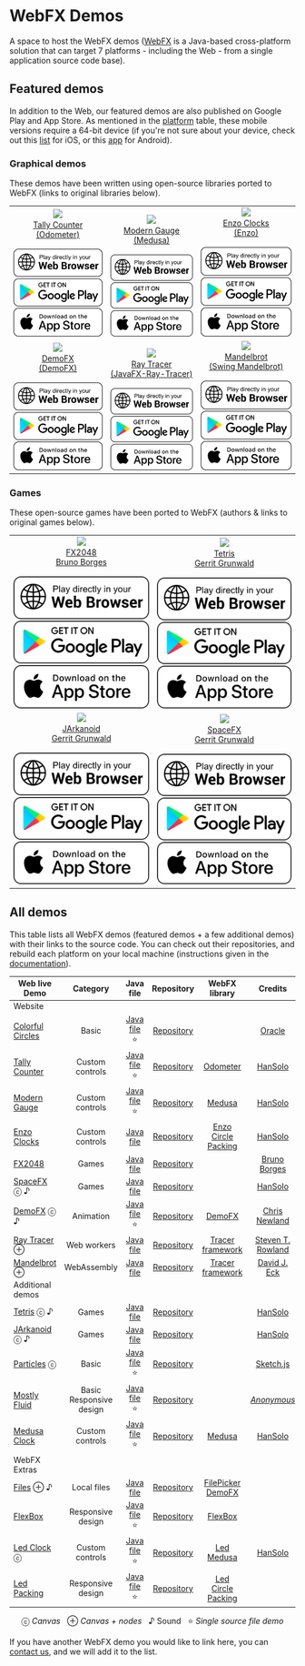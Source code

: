 # WebFX Demos

A space to host the WebFX demos ([WebFX][webfx-repo] is a Java-based cross-platform solution that can target 7 platforms - including the Web - from a single application source code base).

## Featured demos

In addition to the Web, our featured demos are also published on Google Play and App Store. As mentioned in the [platform][webfx-repo] table, these mobile versions require a 64-bit device (if you're not sure about your device, check out this [list](https://iosref.com/ram-processor) for iOS, or this [app](https://play.google.com/store/apps/details?id=com.danielpolish.a64bitchecker&hl=en&gl=US) for Android). 

### Graphical demos

These demos have been written using open-source libraries ported to WebFX (links to original libraries below).

<div align="center">
<table>
<tr>

<td align="center" valign="bottom">
    <a href="https://tallycounter.webfx.dev">
        <img src="https://webfx-demos.github.io/webfx-demos-videos/TallyCounter.webp"/><br/>
        Tally Counter<br/><a href="https://github.com/HanSolo/odometer">(Odometer)</a><br/><br/>
        <picture>
          <source media="(prefers-color-scheme: dark)" srcset="browser-play-dark.svg"/>
          <img src="browser-play.svg"/>
        </picture>
    </a><br/>
    <a href="https://play.google.com/store/apps/details?id=dev.webfx.demo.tallycounter">
        <picture>
          <source media="(prefers-color-scheme: dark)" srcset="google-play-dark.svg"/>
          <img src="google-play.svg"/>
        </picture>
    </a>
    <a>
        <picture>
          <source media="(prefers-color-scheme: dark)" srcset="app-store-dark.svg"/>
          <img src="app-store.svg"/>
        </picture>
    </a>
</td>

<td align="center" valign="bottom">
    <a href="https://moderngauge.webfx.dev">
        <img src="https://webfx-demos.github.io/webfx-demos-videos/ModernGauge.webp"/><br/>
        Modern Gauge<br/><a href="https://github.com/HanSolo/Medusa">(Medusa)</a><br/><br/>
        <picture>
          <source media="(prefers-color-scheme: dark)" srcset="browser-play-dark.svg"/>
          <img src="browser-play.svg"/>
        </picture>
    </a><br/>
    <a href="https://play.google.com/store/apps/details?id=dev.webfx.demo.moderngauge">
        <picture>
          <source media="(prefers-color-scheme: dark)" srcset="google-play-dark.svg"/>
          <img src="google-play.svg"/>
        </picture>
    </a>
    <a>
        <picture>
          <source media="(prefers-color-scheme: dark)" srcset="app-store-dark.svg"/>
          <img src="app-store.svg"/>
        </picture>
    </a>
</td>

<td align="center" valign="bottom">
    <a href="https://enzoclocks.webfx.dev">
        <img src="https://webfx-demos.github.io/webfx-demos-videos/EnzoClocks.webp"/><br/>
        Enzo Clocks<br/><a href="https://bitbucket.org/hansolo/enzo/src/master/">(Enzo)</a><br/><br/>
        <picture>
          <source media="(prefers-color-scheme: dark)" srcset="browser-play-dark.svg"/>
          <img src="browser-play.svg"/>
        </picture>
    </a><br/>
    <a href="https://play.google.com/store/apps/details?id=dev.webfx.demo.enzoclocks">
        <picture>
          <source media="(prefers-color-scheme: dark)" srcset="google-play-dark.svg"/>
          <img src="google-play.svg"/>
        </picture>
    </a>
    <a>
        <picture>
          <source media="(prefers-color-scheme: dark)" srcset="app-store-dark.svg"/>
          <img src="app-store.svg"/>
        </picture>
    </a>
</td>

</tr>
<tr>

<td align="center" valign="bottom">
    <a href="https://demofx.webfx.dev">
        <img src="https://webfx-demos.github.io/webfx-demos-videos/DemoFX.webp"/><br/>
        DemoFX<br/><a href="https://github.com/chriswhocodes/DemoFX">(DemoFX)</a><br/><br/>
        <picture>
          <source media="(prefers-color-scheme: dark)" srcset="browser-play-dark.svg"/>
          <img src="browser-play.svg"/>
        </picture>
    </a><br/>
    <a href="https://play.google.com/store/apps/details?id=dev.webfx.demo.demofx">
        <picture>
          <source media="(prefers-color-scheme: dark)" srcset="google-play-dark.svg"/>
          <img src="google-play.svg"/>
        </picture>
    </a>
    <a>
        <picture>
          <source media="(prefers-color-scheme: dark)" srcset="app-store-dark.svg"/>
          <img src="app-store.svg"/>
        </picture>
    </a>
</td>

<td align="center" valign="bottom">
    <a href="https://raytracer.webfx.dev">
        <img src="https://webfx-demos.github.io/webfx-demos-videos/RayTracer.webp"/><br/>
        Ray Tracer<br/><a href="https://github.com/steventrowland/JavaFX-Ray-Tracer">
(JavaFX-Ray-Tracer)</a><br/><br/>
        <picture>
          <source media="(prefers-color-scheme: dark)" srcset="browser-play-dark.svg"/>
          <img src="browser-play.svg"/>
        </picture>
    </a><br/>
    <a href="https://play.google.com/store/apps/details?id=dev.webfx.demo.raytracer">
        <picture>
          <source media="(prefers-color-scheme: dark)" srcset="google-play-dark.svg"/>
          <img src="google-play.svg"/>
        </picture>
    </a>
    <a>
        <picture>
          <source media="(prefers-color-scheme: dark)" srcset="app-store-dark.svg"/>
          <img src="app-store.svg"/>
        </picture>
    </a>
</td>

<td align="center" valign="bottom">
    <a href="https://mandelbrot.webfx.dev">
        <img src="https://webfx-demos.github.io/webfx-demos-videos/Mandelbrot.webp"/><br/>
        Mandelbrot<br/><a href="https://math.hws.edu/eck/js/mandelbrot/java/xMandelbrotSource-1-2/">(Swing Mandelbrot)</a><br/><br/>
        <picture>
          <source media="(prefers-color-scheme: dark)" srcset="browser-play-dark.svg"/>
          <img src="browser-play.svg"/>
        </picture>
    </a><br/>
    <a href="https://play.google.com/store/apps/details?id=dev.webfx.demo.mandelbrot">
        <picture>
          <source media="(prefers-color-scheme: dark)" srcset="google-play-dark.svg"/>
          <img src="google-play.svg"/>
        </picture>
    </a>
    <a>
        <picture>
          <source media="(prefers-color-scheme: dark)" srcset="app-store-dark.svg"/>
          <img src="app-store.svg"/>
        </picture>
    </a>
</td>


</tr>

</table>

</div>

### Games

These open-source games have been ported to WebFX (authors & links to original games below).

<div align="center">
<table>
<tr>

<td align="center" valign="bottom">
    <a href="https://fx2048.webfx.dev">
        <img src="https://webfx-demos.github.io/webfx-demos-videos/FX2048.webp"/><br/>
        FX2048<br/><a href="https://github.com/brunoborges/fx2048">Bruno Borges</a><br/><br/>
        <picture>
          <source media="(prefers-color-scheme: dark)" srcset="browser-play-dark.svg"/>
          <img src="browser-play.svg"/>
        </picture>
    </a><br/>
    <a href="https://play.google.com/store/apps/details?id=dev.webfx.demo.fx2048">
        <picture>
          <source media="(prefers-color-scheme: dark)" srcset="google-play-dark.svg"/>
          <img src="google-play.svg"/>
        </picture>
    </a>
    <a>
        <picture>
          <source media="(prefers-color-scheme: dark)" srcset="app-store-dark.svg"/>
          <img src="app-store.svg"/>
        </picture>
    </a>
</td>

<td align="center" valign="bottom">
    <a href="https://tetris.webfx.dev">
        <img src="https://webfx-demos.github.io/webfx-demos-videos/SpaceFX.webp"/><br/>
        Tetris<br/><a href="https://github.com/HanSolo/tetris">Gerrit Grunwald</a><br/><br/>
        <picture>
          <source media="(prefers-color-scheme: dark)" srcset="browser-play-dark.svg"/>
          <img src="browser-play.svg"/>
        </picture>
    </a><br/>
    <a href="https://play.google.com/store/apps/details?id=dev.webfx.demo.tetris">
        <picture>
          <source media="(prefers-color-scheme: dark)" srcset="google-play-dark.svg"/>
          <img src="google-play.svg"/>
        </picture>
    </a>
    <a>
        <picture>
          <source media="(prefers-color-scheme: dark)" srcset="app-store-dark.svg"/>
          <img src="app-store.svg"/>
        </picture>
    </a>
</td>

</tr><tr>

<td align="center" valign="bottom">
    <a href="https://jarkanoid.webfx.dev">
        <img src="https://webfx-demos.github.io/webfx-demos-videos/SpaceFX.webp"/><br/>
        JArkanoid<br/><a href="https://github.com/HanSolo/jArkanoid">Gerrit Grunwald</a><br/><br/>
        <picture>
          <source media="(prefers-color-scheme: dark)" srcset="browser-play-dark.svg"/>
          <img src="browser-play.svg"/>
        </picture>
    </a><br/>
    <a href="https://play.google.com/store/apps/details?id=dev.webfx.demo.jarkanoid">
        <picture>
          <source media="(prefers-color-scheme: dark)" srcset="google-play-dark.svg"/>
          <img src="google-play.svg"/>
        </picture>
    </a>
    <a>
        <picture>
          <source media="(prefers-color-scheme: dark)" srcset="app-store-dark.svg"/>
          <img src="app-store.svg"/>
        </picture>
    </a>
</td>

<td align="center" valign="bottom">
    <a href="https://spacefx.webfx.dev">
        <img src="https://webfx-demos.github.io/webfx-demos-videos/SpaceFX.webp"/><br/>
        SpaceFX<br/><a href="https://github.com/HanSolo/SpaceFX">Gerrit Grunwald</a><br/><br/>
        <picture>
          <source media="(prefers-color-scheme: dark)" srcset="browser-play-dark.svg"/>
          <img src="browser-play.svg"/>
        </picture>
    </a><br/>
    <a href="https://play.google.com/store/apps/details?id=dev.webfx.demo.spacefx">
        <picture>
          <source media="(prefers-color-scheme: dark)" srcset="google-play-dark.svg"/>
          <img src="google-play.svg"/>
        </picture>
    </a>
    <a>
        <picture>
          <source media="(prefers-color-scheme: dark)" srcset="app-store-dark.svg"/>
          <img src="app-store.svg"/>
        </picture>
    </a>
</td>

</tr>

</table>

</div>

## All demos

This table lists all WebFX demos (featured demos + a few additional demos) with their links to the source code. You can check out their repositories, and rebuild each platform on your local machine (instructions given in the [documentation](https://docs.webfx.dev/#_building_your_application)).

<div align="center">

| Web live Demo                                         |          Category           |                    Java file                     |                   Repository                    |                                           WebFX library                                            |                                                        Credits                                                        |
|-------------------------------------------------------|:---------------------------:|:------------------------------------------------:|:-----------------------------------------------:|:--------------------------------------------------------------------------------------------------:|:---------------------------------------------------------------------------------------------------------------------:|
| Website                                               |                             |                                                  |                                                 |                                                                                                    |                                                                                                                       |
| [Colorful Circles](https://colorfulcircles.webfx.dev) |            Basic            |  [Java file][webfx-colorfulcircles-code-link] ⭐  |  [Repository][webfx-colorfulcircles-repo-link]  |                                                                                                    |                   [Oracle](https://docs.oracle.com/javafx/2/get_started/ColorfulCircles.java.html)                    |
| [Tally Counter][webfx-tallycounter-demo-link]         |       Custom controls       |   [Java file][webfx-tallycounter-code-link] ⭐    |   [Repository][webfx-tallycounter-repo-link]    |                    [Odometer](https://github.com/webfx-libs/webfx-lib-odometer)                    |                                    [HanSolo](https://github.com/HanSolo/odometer)                                     |
| [Modern Gauge][webfx-moderngauge-demo-link]           |       Custom controls       |    [Java file][webfx-moderngauge-code-link] ⭐    |    [Repository][webfx-moderngauge-repo-link]    |                                     [Medusa][webfx-lib-medusa]                                     |                                     [HanSolo](https://github.com/HanSolo/Medusa)                                      |
| [Enzo Clocks][webfx-enzoclocks-demo-link]             |       Custom controls       |     [Java file][webfx-enzoclocks-code-link]      |    [Repository][webfx-enzoclocks-repo-link]     | [Enzo](https://github.com/webfx-libs/webfx-lib-enzo)<br/>[Circle Packing][webfx-lib-circlepacking] |                               [HanSolo](https://bitbucket.org/hansolo/enzo/src/master/)                               |
| [FX2048][webfx-fx2048-demo-link]                      |            Games            |       [Java file][webfx-fx2048-code-link]        |      [Repository][webfx-fx2048-repo-link]       |                                                                                                    |                                 [Bruno Borges](https://github.com/brunoborges/fx2048)                                 |                                                                           |
| [SpaceFX][webfx-spacefx-demo-link] ⓒ ♪                |            Games            |       [Java file][webfx-spacefx-code-link]       |      [Repository][webfx-spacefx-repo-link]      |                                                                                                    |                                     [HanSolo](https://github.com/HanSolo/SpaceFX)                                     |
| [DemoFX][webfx-demofx-demo-link] ⓒ ♪                  |          Animation          |      [Java file][webfx-demofx-code-link] ⭐       |      [Repository][webfx-demofx-repo-link]       |                                     [DemoFX][webfx-lib-demofx]                                     |                                             [Chris Newland][demofx-repo]                                              |
| [Ray Tracer][webfx-raytracer-demo-link] ⊕             |         Web workers         |      [Java file][webfx-raytracer-code-link]      |     [Repository][webfx-raytracer-repo-link]     |                           [Tracer framework][webfx-lib-tracerframework]                            |                       [Steven T. Rowland](https://github.com/steventrowland/JavaFX-Ray-Tracer)                        | 
| [Mandelbrot][webfx-mandelbrot-demo-link] ⊕            |         WebAssembly         |     [Java file][webfx-mandelbrot-code-link]      |    [Repository][webfx-mandelbrot-repo-link]     |                           [Tracer framework][webfx-lib-tracerframework]                            |                  [David J. Eck](https://math.hws.edu/eck/js/mandelbrot/java/xMandelbrotSource-1-2/)                   |
| Additional demos                                      |                             |                                                  |                                                 |                                                                                                    |                                                                                                                       |
| [Tetris][webfx-tetris-demo-link] ⓒ ♪                  |            Games            |       [Java file][webfx-tetris-code-link]        |      [Repository][webfx-tetris-repo-link]       |                                                                                                    |                                     [HanSolo](https://github.com/HanSolo/tetris)                                      |
| [JArkanoid][webfx-jarkanoid-demo-link] ⓒ ♪            |            Games            |      [Java file][webfx-jarkanoid-code-link]      |     [Repository][webfx-jarkanoid-repo-link]     |                                                                                                    |                                    [HanSolo](https://github.com/HanSolo/jArkanoid)                                    |
| [Particles][webfx-particles-demo-link] ⓒ              |            Basic            |    [Java file️][webfx-particles-code-link] ⭐     |     [Repository][webfx-particles-repo-link]     |                                                                                                    |                       [Sketch.js](https://soulwire.github.io/sketch.js/examples/particles.html)                       |
| [Mostly Fluid][webfx-mostlyfluid-demo-link]           | Basic<br/>Responsive design |    [Java file][webfx-mostlyfluid-code-link] ⭐    |    [Repository][webfx-mostlyfluid-repo-link]    |                                                                                                    |  [*Anonymous*](http://underpop.online.fr/w/web-fundamentals/fundamentals/design-and-ux/responsive/mostly-fluid.html)  |
| [Medusa Clock][webfx-medusaclock-demo-link]           |       Custom controls       |    [Java file][webfx-medusaclock-code-link] ⭐    |    [Repository][webfx-medusaclock-repo-link]    |                                     [Medusa][webfx-lib-medusa]                                     |                                     [HanSolo](https://github.com/HanSolo/Medusa)                                      |                                                   
| WebFX Extras                                          |                             |                                                  |                                                 |                                                                                                    |                                                                                                                       |
| [Files][webfx-files-demo-link] ⊕ ♪                    |         Local files         |        [Java file][webfx-files-code-link]        |       [Repository][webfx-files-repo-link]       |             [FilePicker][webfx-extras-filepicker-link]<br/>[DemoFX][webfx-lib-demofx]              |                                                                                                                       | |
| [FlexBox][webfx-flexbox-demo-link]                    |      Responsive design      |      [Java file][webfx-flexbox-code-link] ⭐      |      [Repository][webfx-flexbox-repo-link]      |                                [FlexBox][webfx-extras-flexbox-link]                                |                                                                                                                       | |
| [Led Clock][webfx-ledclock-demo-link] ⓒ               |       Custom controls       |     [Java file][webfx-ledclock-code-link] ⭐      |     [Repository][webfx-ledclock-repo-link]      |                    [Led][webfx-extras-led-link]<br/>[Medusa][webfx-lib-medusa]                     | [HanSolo](https://github.com/HanSolo/medusa/blob/master/src/main/java/eu/hansolo/medusa/skins/MorphingClockSkin.java) |
| [Led Packing][webfx-ledpacking-demo-link]             |      Responsive design      |    [Java file][webfx-ledpacking-code-link] ⭐     |    [Repository][webfx-ledpacking-repo-link]     |             [Led][webfx-extras-led-link]<br/>[Circle Packing][webfx-lib-circlepacking]             |                                                                                                                       |

  ⓒ *Canvas*   ⊕ *Canvas + nodes*   ♪ Sound   ⭐️ *Single source file demo*

</div>

If you have another WebFX demo you would like to link here, you can [contact us][webfx-contact], and we will add it to the list.

[webfx-repo]: https://github.com/webfx-project/webfx
[webfx-website]: https://webfx.dev
[webfx-contact]: mailto:info@webfx.dev
[webfx-colorfulcircles-demo-link]: https://colorfulcircles.webfx.dev
[webfx-colorfulcircles-repo-link]: https://github.com/webfx-project/webfx-demo-colorfulcircles
[webfx-colorfulcircles-code-link]: https://github.com/webfx-demos/webfx-demo-colorfulcircles/blob/main/webfx-demo-colorfulcircles-application/src/main/java/dev/webfx/demo/colorfulcircles/ColorfulCircles.java
[webfx-particles-demo-link]: https://particles.webfx.dev
[webfx-particles-repo-link]: https://github.com/webfx-project/webfx-demo-particles
[webfx-particles-code-link]: https://github.com/webfx-demos/webfx-demo-particles/blob/main/webfx-demo-particles-application/src/main/java/dev/webfx/demo/particles/ParticlesApplication.java
[webfx-tallycounter-demo-link]: https://tallycounter.webfx.dev
[webfx-tallycounter-repo-link]: https://github.com/webfx-project/webfx-demo-tallycounter
[webfx-tallycounter-code-link]: https://github.com/webfx-demos/webfx-demo-tallycounter/blob/main/webfx-demo-tallycounter-application/src/main/java/dev/webfx/demo/tallycounter/TallyCounterApplication.java
[webfx-moderngauge-demo-link]: https://moderngauge.webfx.dev
[webfx-moderngauge-repo-link]: https://github.com/webfx-project/webfx-demo-moderngauge
[webfx-moderngauge-code-link]: https://github.com/webfx-demos/webfx-demo-moderngauge/blob/main/webfx-demo-moderngauge-application/src/main/java/dev/webfx/demo/moderngauge/ModernGaugeApplication.java
[webfx-enzoclocks-demo-link]: https://enzoclocks.webfx.dev
[webfx-enzoclocks-code-link]: https://github.com/webfx-demos/webfx-demo-enzoclocks/blob/main/webfx-demo-enzoclocks-application/src/main/java/dev/webfx/demo/enzoclocks/EnzoClocksApplication.java
[webfx-enzoclocks-repo-link]: https://github.com/webfx-project/webfx-demo-enzoclocks
[webfx-fx2048-demo-link]: https://fx2048.webfx.dev
[webfx-fx2048-repo-link]: https://github.com/webfx-project/webfx-demo-fx2048
[webfx-fx2048-code-link]: https://github.com/webfx-demos/webfx-demo-fx2048/blob/main/webfx-demo-fx2048-application/src/main/java/io/fxgame/game2048/Game2048.java
[webfx-fx2048-release-link]: https://github.com/webfx-demos/webfx-demo-fx2048/releases
[webfx-spacefx-demo-link]: https://spacefx.webfx.dev
[webfx-spacefx-code-link]: https://github.com/webfx-demos/webfx-demo-spacefx/blob/main/webfx-demo-spacefx-application/src/main/java/eu/hansolo/spacefx/SpaceFX.java
[webfx-spacefx-repo-link]: https://github.com/webfx-demos/webfx-demo-spacefx
[webfx-tetris-demo-link]: https://tetris.webfx.dev
[webfx-tetris-code-link]: https://github.com/webfx-demos/webfx-demo-tetris/blob/webfx/webfx-demo-tetris-application/src/main/java/eu/hansolo/fx/tetris/Main.java
[webfx-tetris-repo-link]: https://github.com/webfx-demos/webfx-demo-tetris/tree/webfx
[webfx-jarkanoid-demo-link]: https://jarkanoid.webfx.dev
[webfx-jarkanoid-code-link]: https://github.com/webfx-demos/webfx-demo-jarkanoid/blob/webfx/webfx-demo-jarkanoid-application/src/main/java/eu/hansolo/fx/jarkanoid/Main.java
[webfx-jarkanoid-repo-link]: https://github.com/webfx-demos/webfx-demo-jarkanoid/tree/webfx
[webfx-demofx-demo-link]: https://demofx.webfx.dev
[webfx-demofx-repo-link]: https://github.com/webfx-demos/webfx-demo-demofx
[webfx-demofx-code-link]: https://github.com/webfx-demos/webfx-demo-demofx/blob/main/webfx-demo-demofx-application/src/main/java/dev/webfx/demo/demofx/DemoFXApplication.java
[webfx-raytracer-demo-link]: https://raytracer.webfx.dev
[webfx-raytracer-code-link]: https://github.com/webfx-demos/webfx-demo-raytracer/blob/main/webfx-demo-raytracer-application/src/main/java/dev/webfx/demo/raytracer/RayTracerApplication.java
[webfx-raytracer-repo-link]: https://github.com/webfx-project/webfx-demo-raytracer
[webfx-mandelbrot-demo-link]: https://mandelbrot.webfx.dev
[webfx-mandelbrot-code-link]: https://github.com/webfx-demos/webfx-demo-mandelbrot/blob/main/webfx-demo-mandelbrot-application/src/main/java/dev/webfx/demo/mandelbrot/MandelbrotApplication.java
[webfx-mandelbrot-repo-link]: https://github.com/webfx-project/webfx-demo-mandelbrot
[webfx-medusaclock-demo-link]: https://medusaclock.webfx.dev
[webfx-medusaclock-repo-link]: https://github.com/webfx-demos/webfx-demo-medusaclock
[webfx-medusaclock-code-link]: https://github.com/webfx-demos/webfx-demo-medusaclock/blob/main/webfx-demo-medusaclock-application/src/main/java/dev/webfx/demo/medusaclock/MedusaClockApplication.java
[webfx-boundgauge-demo-link]: https://boundgauge.webfx.dev
[webfx-boundgauge-repo-link]: https://github.com/webfx-demos/webfx-demo-boundgauge
[webfx-boundgauge-code-link]: https://github.com/webfx-demos/webfx-demo-boundgauge/blob/main/webfx-demo-boundgauge-application/src/main/java/dev/webfx/demo/boundgauge/BoundGaugeApplication.java
[webfx-mostlyfluid-demo-link]: https://mostlyfluid.webfx.dev
[webfx-mostlyfluid-repo-link]: https://github.com/webfx-demos/webfx-demo-mostlyfluid
[webfx-mostlyfluid-code-link]: https://github.com/webfx-demos/webfx-demo-mostlyfluid/blob/main/webfx-demo-mostlyfluid-application/src/main/java/dev/webfx/demo/mostlyfluid/MostlyFluidApplication.java
[webfx-files-code-link]: https://github.com/webfx-demos/webfx-demo-files/blob/main/webfx-demo-files-application/src/main/java/dev/webfx/demo/files/FilesApplication.java
[webfx-files-demo-link]: https://files.webfx.dev
[webfx-files-repo-link]: https://github.com/webfx-demos/webfx-demo-files
[webfx-extras-filepicker-link]: https://github.com/webfx-project/webfx-extras
[webfx-flexbox-code-link]: https://github.com/webfx-demos/webfx-demo-flexbox/blob/main/webfx-demo-flexbox-application/src/main/java/dev/webfx/demo/flexbox/FlexBoxApplication.java
[webfx-flexbox-demo-link]: https://flexbox.webfx.dev
[webfx-flexbox-repo-link]: https://github.com/webfx-demos/webfx-demo-flexbox
[webfx-extras-flexbox-link]: https://github.com/webfx-project/webfx-extras
[webfx-ledclock-demo-link]: https://ledclock.webfx.dev
[webfx-ledclock-repo-link]: https://github.com/webfx-demos/webfx-demo-ledclock
[webfx-ledclock-code-link]: https://github.com/webfx-demos/webfx-demo-ledclock/blob/main/webfx-demo-ledclock-application/src/main/java/dev/webfx/demo/ledclock/LedClockApplication.java
[webfx-ledpacking-demo-link]: https://ledpacking.webfx.dev
[webfx-ledpacking-repo-link]: https://github.com/webfx-demos/webfx-demo-ledpacking
[webfx-ledpacking-code-link]: https://github.com/webfx-demos/webfx-demo-ledpacking/blob/main/webfx-demo-ledpacking-application/src/main/java/dev/webfx/demo/ledpacking/LedPackingApplication.java
[webfx-extras-led-link]: https://github.com/webfx-project/webfx-extras
[webfx-lib-medusa]: https://github.com/webfx-libs/webfx-lib-medusa
[webfx-lib-circlepacking]: https://github.com/webfx-libs/webfx-lib-circlepacking
[webfx-lib-demofx]: https://github.com/webfx-libs/webfx-lib-demofx
[webfx-lib-tracerframework]: https://github.com/webfx-libs/webfx-lib-tracerframework
[demofx-repo]: https://github.com/chriswhocodes/DemoFX